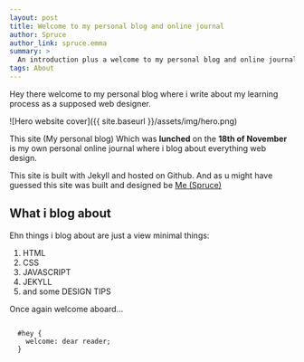 ```yaml
---
layout: post
title: Welcome to my personal blog and online journal
author: Spruce
author_link: spruce.emma
summary: >
  An introduction plus a welcome to my personal blog and online journal
tags: About 
---
```



 <p class="p-article__lead">
Hey there welcome to my personal blog where i write about my learning process as a supposed web designer.
</p>
 <div class="p-article__img">
  ![Hero website cover]({{ site.baseurl }}/assets/img/hero.png)
 </div>
<p>
This site (My personal blog) Which was <strong>lunched</strong> on the <b> 18th of November </b> is my own personal online journal where i blog about everything web design.
</p>
  <p>
  This site is built with Jekyll and hosted on Github. And as u might have guessed this site was built and designed be <a href="https://facebook.com/spruce.emma">Me (Spruce) </a>
  </p>
<h2 class='p-article__heading'>What i blog about</h2>
<p>
Ehn things i blog about are just a view minimal things:
</p>

<ol class='p-article__items'>
<li>
HTML
</li>
<li>
CSS
</li>
<li>
JAVASCRIPT
</li>
<li>
JEKYLL
</li>
<li>
and some DESIGN TIPS
</li>
</ol>
<p>Once again welcome aboard... </p>

<code data-lang="css">
  #hey {
    welcome: dear reader;
  }
</code>